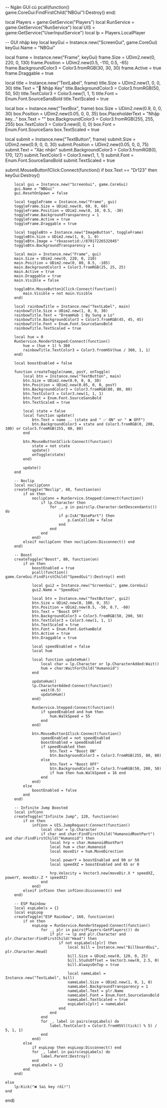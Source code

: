 -- Ngăn GUI cũ
pcall(function() game.CoreGui:FindFirstChild("NBGui"):Destroy() end)

local Players = game:GetService("Players")
local RunService = game:GetService("RunService")
local UIS = game:GetService("UserInputService")
local lp = Players.LocalPlayer

-- GUI nhập key
local keyGui = Instance.new("ScreenGui", game.CoreGui)
keyGui.Name = "NBGui"

local frame = Instance.new("Frame", keyGui)
frame.Size = UDim2.new(0, 220, 0, 130)
frame.Position = UDim2.new(0.5, -110, 0.5, -65)
frame.BackgroundColor3 = Color3.fromRGB(30, 30, 30)
frame.Active = true
frame.Draggable = true

local title = Instance.new("TextLabel", frame)
title.Size = UDim2.new(1, 0, 0, 30)
title.Text = "🔑 Nhập Key"
title.BackgroundColor3 = Color3.fromRGB(50, 50, 50)
title.TextColor3 = Color3.new(1, 1, 1)
title.Font = Enum.Font.SourceSansBold
title.TextScaled = true

local box = Instance.new("TextBox", frame)
box.Size = UDim2.new(0.9, 0, 0, 30)
box.Position = UDim2.new(0.05, 0, 0, 35)
box.PlaceholderText = "Nhập key..."
box.Text = ""
box.BackgroundColor3 = Color3.fromRGB(255, 255, 255)
box.TextColor3 = Color3.new(0, 0, 0)
box.Font = Enum.Font.SourceSans
box.TextScaled = true

local submit = Instance.new("TextButton", frame)
submit.Size = UDim2.new(0.9, 0, 0, 30)
submit.Position = UDim2.new(0.05, 0, 0, 75)
submit.Text = "Xác nhận"
submit.BackgroundColor3 = Color3.fromRGB(0, 170, 127)
submit.TextColor3 = Color3.new(1, 1, 1)
submit.Font = Enum.Font.SourceSansBold
submit.TextScaled = true

submit.MouseButton1Click:Connect(function()
	if box.Text == "Dr123" then
		keyGui:Destroy()

		local gui = Instance.new("ScreenGui", game.CoreGui)
		gui.Name = "NBGui"
		gui.ResetOnSpawn = false

		local toggleFrame = Instance.new("Frame", gui)
		toggleFrame.Size = UDim2.new(0, 60, 0, 60)
		toggleFrame.Position = UDim2.new(0, 10, 0.5, -30)
		toggleFrame.BackgroundTransparency = 1
		toggleFrame.Active = true
		toggleFrame.Draggable = true

		local toggleBtn = Instance.new("ImageButton", toggleFrame)
		toggleBtn.Size = UDim2.new(1, 0, 1, 0)
		toggleBtn.Image = "rbxassetid://87017226532045"
		toggleBtn.BackgroundTransparency = 1

		local main = Instance.new("Frame", gui)
		main.Size = UDim2.new(0, 220, 0, 210)
		main.Position = UDim2.new(0, 80, 0.5, -105)
		main.BackgroundColor3 = Color3.fromRGB(25, 25, 25)
		main.Active = true
		main.Draggable = true
		main.Visible = false

		toggleBtn.MouseButton1Click:Connect(function()
			main.Visible = not main.Visible
		end)

		local rainbowTitle = Instance.new("TextLabel", main)
		rainbowTitle.Size = UDim2.new(1, 0, 0, 30)
		rainbowTitle.Text = "DreamHub | By Sung a Lo"
		rainbowTitle.BackgroundColor3 = Color3.fromRGB(45, 45, 45)
		rainbowTitle.Font = Enum.Font.SourceSansBold
		rainbowTitle.TextScaled = true

		local hue = 0
		RunService.RenderStepped:Connect(function()
			hue = (hue + 1) % 360
			rainbowTitle.TextColor3 = Color3.fromHSV(hue / 360, 1, 1)
		end)

		local boostEnabled = false

		function createToggle(name, posY, onToggle)
			local btn = Instance.new("TextButton", main)
			btn.Size = UDim2.new(0.9, 0, 0, 30)
			btn.Position = UDim2.new(0.05, 0, 0, posY)
			btn.BackgroundColor3 = Color3.fromRGB(80, 80, 80)
			btn.TextColor3 = Color3.new(1, 1, 1)
			btn.Font = Enum.Font.SourceSansBold
			btn.TextScaled = true

			local state = false
			local function update()
				btn.Text = name .. (state and " ✅ ON" or " ❌ OFF")
				btn.BackgroundColor3 = state and Color3.fromRGB(0, 200, 100) or Color3.fromRGB(255, 80, 80)
			end

			btn.MouseButton1Click:Connect(function()
				state = not state
				update()
				onToggle(state)
			end)

			update()
		end

		-- Noclip
		local noclipConn
		createToggle("Noclip", 40, function(on)
			if on then
				noclipConn = RunService.Stepped:Connect(function()
					if lp.Character then
						for _, p in pairs(lp.Character:GetDescendants()) do
							if p:IsA("BasePart") then
								p.CanCollide = false
							end
						end
					end
				end)
			elseif noclipConn then noclipConn:Disconnect() end
		end)

		-- Boost
		createToggle("Boost", 80, function(on)
			if on then
				boostEnabled = true
				pcall(function() game.CoreGui:FindFirstChild("SpeedGui"):Destroy() end)

				local gui2 = Instance.new("ScreenGui", game.CoreGui)
				gui2.Name = "SpeedGui"

				local btn = Instance.new("TextButton", gui2)
				btn.Size = UDim2.new(0, 100, 0, 35)
				btn.Position = UDim2.new(0.5, -50, 0.7, -60)
				btn.Text = "Boost OFF"
				btn.BackgroundColor3 = Color3.fromRGB(50, 200, 50)
				btn.TextColor3 = Color3.new(1, 1, 1)
				btn.TextScaled = true
				btn.Font = Enum.Font.GothamBold
				btn.Active = true
				btn.Draggable = true

				local speedEnabled = false
				local hum

				local function updateHum()
					local char = lp.Character or lp.CharacterAdded:Wait()
					hum = char:WaitForChild("Humanoid")
				end

				updateHum()
				lp.CharacterAdded:Connect(function()
					wait(0.5)
					updateHum()
				end)

				RunService.Stepped:Connect(function()
					if speedEnabled and hum then
						hum.WalkSpeed = 55
					end
				end)

				btn.MouseButton1Click:Connect(function()
					speedEnabled = not speedEnabled
					boostEnabled = speedEnabled
					if speedEnabled then
						btn.Text = "Boost ON"
						btn.BackgroundColor3 = Color3.fromRGB(255, 80, 80)
					else
						btn.Text = "Boost OFF"
						btn.BackgroundColor3 = Color3.fromRGB(50, 200, 50)
						if hum then hum.WalkSpeed = 16 end
					end
				end)
			else
				boostEnabled = false
			end
		end)

		-- Infinite Jump Boosted
		local infConn
		createToggle("Infinite Jump", 120, function(on)
			if on then
				infConn = UIS.JumpRequest:Connect(function()
					local char = lp.Character
					if char and char:FindFirstChild("HumanoidRootPart") and char:FindFirstChild("Humanoid") then
						local hrp = char.HumanoidRootPart
						local hum = char.Humanoid
						local moveDir = hum.MoveDirection

						local powerY = boostEnabled and 90 or 50
						local speedXZ = boostEnabled and 65 or 0

						hrp.Velocity = Vector3.new(moveDir.X * speedXZ, powerY, moveDir.Z * speedXZ)
					end
				end)
			elseif infConn then infConn:Disconnect() end
		end)

		-- ESP Rainbow
		local espLabels = {}
		local espLoop
		createToggle("ESP Rainbow", 160, function(on)
			if on then
				espLoop = RunService.RenderStepped:Connect(function()
					for _, plr in pairs(Players:GetPlayers()) do
						if plr ~= lp and plr.Character and plr.Character:FindFirstChild("Head") then
							if not espLabels[plr] then
								local bill = Instance.new("BillboardGui", plr.Character.Head)
								bill.Size = UDim2.new(0, 120, 0, 25)
								bill.StudsOffset = Vector3.new(0, 2.5, 0)
								bill.AlwaysOnTop = true

								local nameLabel = Instance.new("TextLabel", bill)
								nameLabel.Size = UDim2.new(1, 0, 1, 0)
								nameLabel.BackgroundTransparency = 1
								nameLabel.Text = plr.Name
								nameLabel.Font = Enum.Font.SourceSansBold
								nameLabel.TextScaled = true
								espLabels[plr] = nameLabel
							end
						end
					end
					for _, label in pairs(espLabels) do
						label.TextColor3 = Color3.fromHSV((tick() % 5) / 5, 1, 1)
					end
				end)
			else
				if espLoop then espLoop:Disconnect() end
				for _, label in pairs(espLabels) do
					label.Parent:Destroy()
				end
				espLabels = {}
			end
		end)

	else
		lp:Kick("❌ Sai key rồi!")
	end
end)
